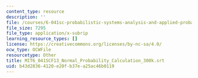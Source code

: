 ```yaml
---
content_type: resource
description: ''
file: /courses/6-041sc-probabilistic-systems-analysis-and-applied-probability-fall-2013/b43d28364120e20fb37ea25ac46b0119_MIT6_041SCF13_Normal_Probability_Calculation_300k.srt
file_size: 7295
file_type: application/x-subrip
learning_resource_types: []
license: https://creativecommons.org/licenses/by-nc-sa/4.0/
ocw_type: OCWFile
resourcetype: Other
title: MIT6_041SCF13_Normal_Probability_Calculation_300k.srt
uid: b43d2836-4120-e20f-b37e-a25ac46b0119
---
```


